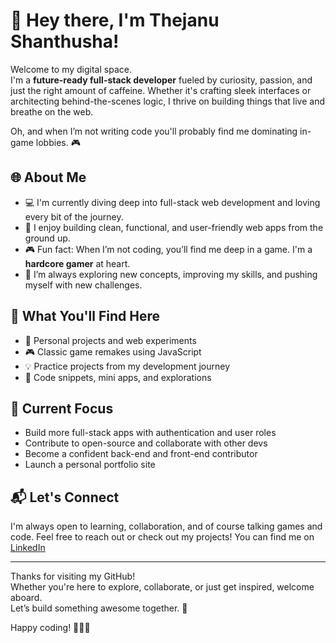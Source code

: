 # 👋 Hey there, I'm Thejanu Shanthusha!

Welcome to my digital space.  
I'm a **future-ready full-stack developer** fueled by curiosity, passion, and just the right amount of caffeine. Whether it's crafting sleek interfaces or architecting behind-the-scenes logic, I thrive on building things that live and breathe on the web.

Oh, and when I’m not writing code you'll probably find me dominating in-game lobbies. 🎮

## 🌐 About Me

- 💻 I'm currently diving deep into full-stack web development and loving every bit of the journey.
- 🎯 I enjoy building clean, functional, and user-friendly web apps from the ground up.
- 🎮 Fun fact: When I’m not coding, you’ll find me deep in a game. I'm a **hardcore gamer** at heart.
- 🚀 I’m always exploring new concepts, improving my skills, and pushing myself with new challenges.

## 🧠 What You'll Find Here

- 📁 Personal projects and web experiments  
- 🎮 Classic game remakes using JavaScript  
- 💡 Practice projects from my development journey  
- 🧪 Code snippets, mini apps, and explorations

## 🚀 Current Focus

- Build more full-stack apps with authentication and user roles  
- Contribute to open-source and collaborate with other devs  
- Become a confident back-end and front-end contributor
- Launch a personal portfolio site

## 📬 Let's Connect

I'm always open to learning, collaboration, and of course talking games and code. Feel free to reach out or check out my projects!
You can find me on [LinkedIn](https://www.linkedin.com/in/thejanu-s-3a0b2a293/) <!-- Add your real link here -->


---


Thanks for visiting my GitHub!  
Whether you're here to explore, collaborate, or just get inspired, welcome aboard.  
Let’s build something awesome together. 🚀

Happy coding! 👨‍💻✨

